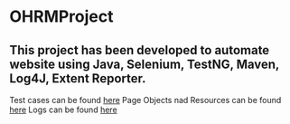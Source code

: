 # OHRMProject
## This project has been developed to automate website using Java, Selenium, TestNG, Maven, Log4J, Extent Reporter.
Test cases can be found [here](https://github.com/ukrstic4/OHRMProject/tree/master/src/test/java/E2EProject/OrangeHRM)
Page Objects nad Resources can be found [here](https://github.com/ukrstic4/OHRMProject/tree/master/src/main/java)
Logs can be found [here](https://github.com/ukrstic4/OHRMProject/tree/master/logs)
